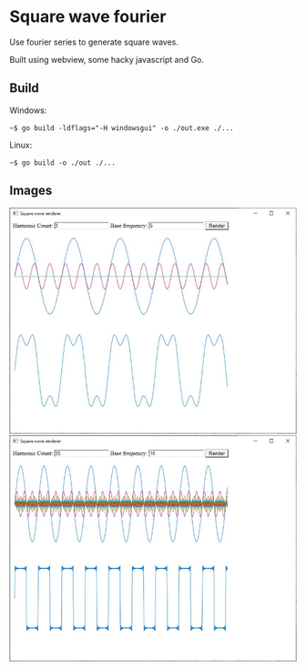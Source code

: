 # Square wave fourier

Use fourier series to generate square waves.

Built using webview, some hacky javascript and Go.

## Build

Windows:

```golang
~$ go build -ldflags="-H windowsgui" -o ./out.exe ./...
```

Linux:

```golang
~$ go build -o ./out ./...
```

## Images

<img src="sample1.jpg" />
<img src="sample2.jpg" />